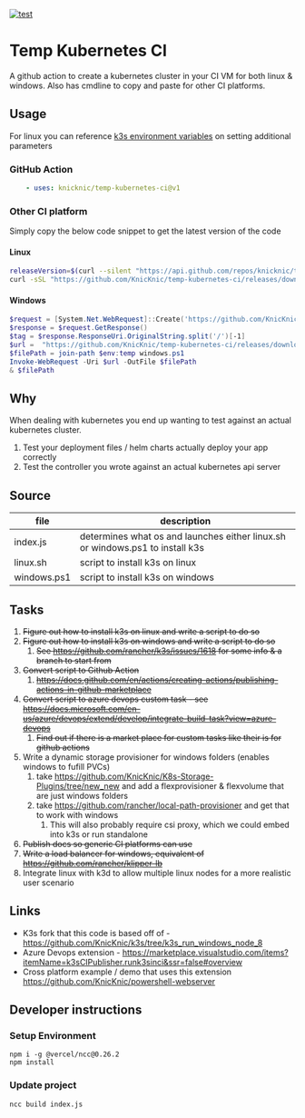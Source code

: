 [![test](https://github.com/KnicKnic/temp-kubernetes-ci/workflows/test/badge.svg?branch=master&event=push)](https://github.com/KnicKnic/temp-kubernetes-ci/actions?query=workflow%3Atest+branch%3Amaster+event%3Apush)

# Temp Kubernetes CI

A github action to create a kubernetes cluster in your CI VM for both linux & windows. Also has cmdline to copy and paste for other CI platforms.

## Usage

For linux you can reference [k3s environment variables](https://rancher.com/docs/k3s/latest/en/installation/install-options/how-to-flags/) on setting additional parameters

### GitHub Action

```yaml
    - uses: knicknic/temp-kubernetes-ci@v1
```

### Other CI platform

Simply copy the below code snippet to get the latest version of the code

#### Linux

```bash
releaseVersion=$(curl --silent "https://api.github.com/repos/knicknic/temp-kubernetes-ci/releases/latest" | grep -Po '"tag_name": "\K.*?(?=")')
curl -sSL "https://github.com/KnicKnic/temp-kubernetes-ci/releases/download/$releaseVersion/linux.sh" | sh
```

#### Windows

```powershell
$request = [System.Net.WebRequest]::Create('https://github.com/KnicKnic/temp-kubernetes-ci/releases/latest')
$response = $request.GetResponse()
$tag = $response.ResponseUri.OriginalString.split('/')[-1]
$url =  "https://github.com/KnicKnic/temp-kubernetes-ci/releases/download/$tag/windows.ps1"
$filePath = join-path $env:temp windows.ps1
Invoke-WebRequest -Uri $url -OutFile $filePath
& $filePath
```

## Why

When dealing with kubernetes you end up wanting to test against an actual kubernetes cluster.

1. Test your deployment files / helm charts actually deploy your app correctly
1. Test the controller you wrote against an actual kubernetes api server

## Source

| file        | description                                                                   |
|-------------|-------------------------------------------------------------------------------|
| index.js    | determines what os and launches either linux.sh or windows.ps1 to install k3s |
| linux.sh    | script to install k3s on linux                                                |
| windows.ps1 | script to install k3s on windows                                              |

## Tasks

1. ~~Figure out how to install k3s on linux and write a script to do so~~
1. ~~Figure out how to install k3s on windows and write a script to do so~~
    1. ~~See https://github.com/rancher/k3s/issues/1618 for some info & a branch to start from~~
1. ~~Convert script to Github Action~~
    1. ~~https://docs.github.com/en/actions/creating-actions/publishing-actions-in-github-marketplace~~
1. ~~Convert script to azure devops custom task - see https://docs.microsoft.com/en-us/azure/devops/extend/develop/integrate-build-task?view=azure-devops~~
    1. ~~Find out if there is a market place for custom tasks like their is for github actions~~
1. Write a dynamic storage provisioner for windows folders (enables windows to fufill PVCs)
    1. take https://github.com/KnicKnic/K8s-Storage-Plugins/tree/new_new and add a flexprovisioner & flexvolume that are just windows folders
    1. take https://github.com/rancher/local-path-provisioner and get that to work with windows
        1. This will also probably require csi proxy, which we could embed into k3s or run standalone
1. ~~Publish docs so generic CI platforms can use~~
1. ~~Write a load balancer for windows, equivalent of https://github.com/rancher/klipper-lb~~
1. Integrate linux with k3d to allow multiple linux nodes for a more realistic user scenario

## Links

* K3s fork that this code is based off of - https://github.com/KnicKnic/k3s/tree/k3s_run_windows_node_8
* Azure Devops extension - https://marketplace.visualstudio.com/items?itemName=k3sCIPublisher.runk3sinci&ssr=false#overview 
* Cross platform example / demo that uses this extension https://github.com/KnicKnic/powershell-webserver 

## Developer instructions

### Setup Environment

```pwsh
npm i -g @vercel/ncc@0.26.2
npm install
```

### Update project

```pwsh
ncc build index.js
```

